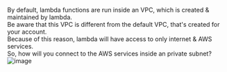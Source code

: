 By default, lambda functions are run inside an VPC, which is created & maintained by lambda.</br>
Be aware that this VPC is different from the default VPC, that's created for your account.</br>
Because of this reason, lambda will have access to only internet & AWS services.</br>
So, how will you connect to the AWS services inside an private subnet?</br>
![image](https://github.com/user-attachments/assets/b1072dd4-236b-4361-83a4-039310195b06)

